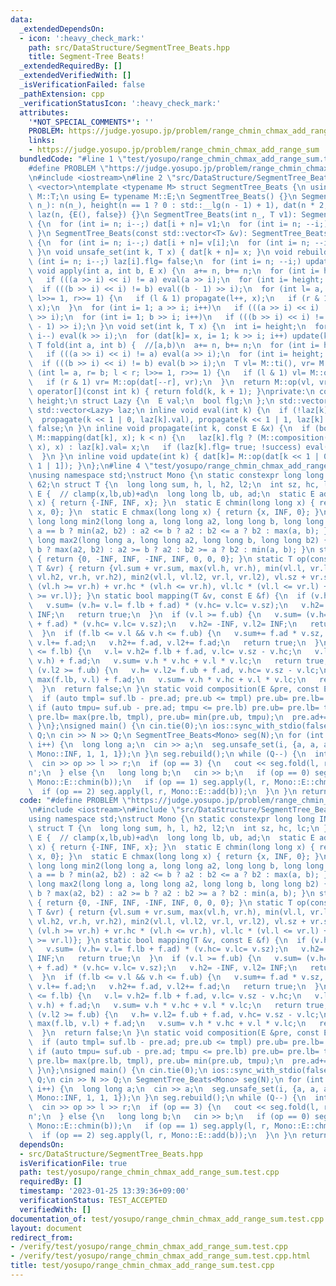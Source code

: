 ```yaml
---
data:
  _extendedDependsOn:
  - icon: ':heavy_check_mark:'
    path: src/DataStructure/SegmentTree_Beats.hpp
    title: Segment-Tree Beats!
  _extendedRequiredBy: []
  _extendedVerifiedWith: []
  _isVerificationFailed: false
  _pathExtension: cpp
  _verificationStatusIcon: ':heavy_check_mark:'
  attributes:
    '*NOT_SPECIAL_COMMENTS*': ''
    PROBLEM: https://judge.yosupo.jp/problem/range_chmin_chmax_add_range_sum
    links:
    - https://judge.yosupo.jp/problem/range_chmin_chmax_add_range_sum
  bundledCode: "#line 1 \"test/yosupo/range_chmin_chmax_add_range_sum.test.cpp\"\n\
    #define PROBLEM \"https://judge.yosupo.jp/problem/range_chmin_chmax_add_range_sum\"\
    \n#include <iostream>\n#line 2 \"src/DataStructure/SegmentTree_Beats.hpp\"\n#include\
    \ <vector>\ntemplate <typename M> struct SegmentTree_Beats {\n using T= typename\
    \ M::T;\n using E= typename M::E;\n SegmentTree_Beats() {}\n SegmentTree_Beats(int\
    \ n_): n(n_), height(n == 1 ? 0 : std::__lg(n - 1) + 1), dat(n * 2, M::ti()),\
    \ laz(n, {E(), false}) {}\n SegmentTree_Beats(int n_, T v1): SegmentTree_Beats(n_)\
    \ {\n  for (int i= n; i--;) dat[i + n]= v1;\n  for (int i= n; --i;) update(i);\n\
    \ }\n SegmentTree_Beats(const std::vector<T> &v): SegmentTree_Beats(v.size())\
    \ {\n  for (int i= n; i--;) dat[i + n]= v[i];\n  for (int i= n; --i;) update(i);\n\
    \ }\n void unsafe_set(int k, T x) { dat[k + n]= x; }\n void rebuild() {\n  for\
    \ (int i= n; i--;) laz[i].flg= false;\n  for (int i= n; --i;) update(i);\n }\n\
    \ void apply(int a, int b, E x) {\n  a+= n, b+= n;\n  for (int i= height; i; i--)\n\
    \   if (((a >> i) << i) != a) eval(a >> i);\n  for (int i= height; i; i--)\n \
    \  if (((b >> i) << i) != b) eval((b - 1) >> i);\n  for (int l= a, r= b; l < r;\
    \ l>>= 1, r>>= 1) {\n   if (l & 1) propagate(l++, x);\n   if (r & 1) propagate(--r,\
    \ x);\n  }\n  for (int i= 1; a >> i; i++)\n   if (((a >> i) << i) != a) update(a\
    \ >> i);\n  for (int i= 1; b >> i; i++)\n   if (((b >> i) << i) != b) update((b\
    \ - 1) >> i);\n }\n void set(int k, T x) {\n  int i= height;\n  for (k+= n; i;\
    \ i--) eval(k >> i);\n  for (dat[k]= x, i= 1; k >> i; i++) update(k >> i);\n }\n\
    \ T fold(int a, int b) {  //[a,b)\n  a+= n, b+= n;\n  for (int i= height; i; i--)\n\
    \   if (((a >> i) << i) != a) eval(a >> i);\n  for (int i= height; i; i--)\n \
    \  if (((b >> i) << i) != b) eval(b >> i);\n  T vl= M::ti(), vr= M::ti();\n  for\
    \ (int l= a, r= b; l < r; l>>= 1, r>>= 1) {\n   if (l & 1) vl= M::op(vl, dat[l++]);\n\
    \   if (r & 1) vr= M::op(dat[--r], vr);\n  }\n  return M::op(vl, vr);\n }\n T\
    \ operator[](const int k) { return fold(k, k + 1); }\nprivate:\n const int n,\
    \ height;\n struct Lazy {\n  E val;\n  bool flg;\n };\n std::vector<T> dat;\n\
    \ std::vector<Lazy> laz;\n inline void eval(int k) {\n  if (!laz[k].flg) return;\n\
    \  propagate(k << 1 | 0, laz[k].val), propagate(k << 1 | 1, laz[k].val);\n  laz[k].flg=\
    \ false;\n }\n inline void propagate(int k, const E &x) {\n  if (bool success=\
    \ M::mapping(dat[k], x); k < n) {\n   laz[k].flg ? (M::composition(laz[k].val,\
    \ x), x) : laz[k].val= x;\n   if (laz[k].flg= true; !success) eval(k), update(k);\n\
    \  }\n }\n inline void update(int k) { dat[k]= M::op(dat[k << 1 | 0], dat[k <<\
    \ 1 | 1]); }\n};\n#line 4 \"test/yosupo/range_chmin_chmax_add_range_sum.test.cpp\"\
    \nusing namespace std;\nstruct Mono {\n static constexpr long long INF= 1ll <<\
    \ 62;\n struct T {\n  long long sum, h, l, h2, l2;\n  int sz, hc, lc;\n };\n struct\
    \ E {  // clamp(x,lb,ub)+ad\n  long long lb, ub, ad;\n  static E add(long long\
    \ x) { return {-INF, INF, x}; }\n  static E chmin(long long x) { return {-INF,\
    \ x, 0}; }\n  static E chmax(long long x) { return {x, INF, 0}; }\n };\n static\
    \ long long min2(long long a, long long a2, long long b, long long b2) { return\
    \ a == b ? min(a2, b2) : a2 <= b ? a2 : b2 <= a ? b2 : max(a, b); }\n static long\
    \ long max2(long long a, long long a2, long long b, long long b2) { return a ==\
    \ b ? max(a2, b2) : a2 >= b ? a2 : b2 >= a ? b2 : min(a, b); }\n static T ti()\
    \ { return {0, -INF, INF, -INF, INF, 0, 0, 0}; }\n static T op(const T &vl, const\
    \ T &vr) { return {vl.sum + vr.sum, max(vl.h, vr.h), min(vl.l, vr.l), max2(vl.h,\
    \ vl.h2, vr.h, vr.h2), min2(vl.l, vl.l2, vr.l, vr.l2), vl.sz + vr.sz, vl.hc *\
    \ (vl.h >= vr.h) + vr.hc * (vl.h <= vr.h), vl.lc * (vl.l <= vr.l) + vr.lc * (vl.l\
    \ >= vr.l)}; }\n static bool mapping(T &v, const E &f) {\n  if (v.h <= f.lb) {\n\
    \   v.sum= (v.h= v.l= f.lb + f.ad) * (v.hc= v.lc= v.sz);\n   v.h2= -INF, v.l2=\
    \ INF;\n   return true;\n  }\n  if (v.l >= f.ub) {\n   v.sum= (v.h= v.l= f.ub\
    \ + f.ad) * (v.hc= v.lc= v.sz);\n   v.h2= -INF, v.l2= INF;\n   return true;\n\
    \  }\n  if (f.lb <= v.l && v.h <= f.ub) {\n   v.sum+= f.ad * v.sz, v.h+= f.ad,\
    \ v.l+= f.ad;\n   v.h2+= f.ad, v.l2+= f.ad;\n   return true;\n  }\n  if (v.h2\
    \ <= f.lb) {\n   v.l= v.h2= f.lb + f.ad, v.lc= v.sz - v.hc;\n   v.l2= v.h= min(f.ub,\
    \ v.h) + f.ad;\n   v.sum= v.h * v.hc + v.l * v.lc;\n   return true;\n  }\n  if\
    \ (v.l2 >= f.ub) {\n   v.h= v.l2= f.ub + f.ad, v.hc= v.sz - v.lc;\n   v.h2= v.l=\
    \ max(f.lb, v.l) + f.ad;\n   v.sum= v.h * v.hc + v.l * v.lc;\n   return true;\n\
    \  }\n  return false;\n }\n static void composition(E &pre, const E &suf) {\n\
    \  if (auto tmpl= suf.lb - pre.ad; pre.ub <= tmpl) pre.ub= pre.lb= tmpl;\n  else\
    \ if (auto tmpu= suf.ub - pre.ad; tmpu <= pre.lb) pre.ub= pre.lb= tmpu;\n  else\
    \ pre.lb= max(pre.lb, tmpl), pre.ub= min(pre.ub, tmpu);\n  pre.ad+= suf.ad;\n\
    \ }\n};\nsigned main() {\n cin.tie(0);\n ios::sync_with_stdio(false);\n int N,\
    \ Q;\n cin >> N >> Q;\n SegmentTree_Beats<Mono> seg(N);\n for (int i= 0; i < N;\
    \ i++) {\n  long long a;\n  cin >> a;\n  seg.unsafe_set(i, {a, a, a, -Mono::INF,\
    \ Mono::INF, 1, 1, 1});\n }\n seg.rebuild();\n while (Q--) {\n  int op, l, r;\n\
    \  cin >> op >> l >> r;\n  if (op == 3) {\n   cout << seg.fold(l, r).sum << '\\\
    n';\n  } else {\n   long long b;\n   cin >> b;\n   if (op == 0) seg.apply(l, r,\
    \ Mono::E::chmin(b));\n   if (op == 1) seg.apply(l, r, Mono::E::chmax(b));\n \
    \  if (op == 2) seg.apply(l, r, Mono::E::add(b));\n  }\n }\n return 0;\n}\n"
  code: "#define PROBLEM \"https://judge.yosupo.jp/problem/range_chmin_chmax_add_range_sum\"\
    \n#include <iostream>\n#include \"src/DataStructure/SegmentTree_Beats.hpp\"\n\
    using namespace std;\nstruct Mono {\n static constexpr long long INF= 1ll << 62;\n\
    \ struct T {\n  long long sum, h, l, h2, l2;\n  int sz, hc, lc;\n };\n struct\
    \ E {  // clamp(x,lb,ub)+ad\n  long long lb, ub, ad;\n  static E add(long long\
    \ x) { return {-INF, INF, x}; }\n  static E chmin(long long x) { return {-INF,\
    \ x, 0}; }\n  static E chmax(long long x) { return {x, INF, 0}; }\n };\n static\
    \ long long min2(long long a, long long a2, long long b, long long b2) { return\
    \ a == b ? min(a2, b2) : a2 <= b ? a2 : b2 <= a ? b2 : max(a, b); }\n static long\
    \ long max2(long long a, long long a2, long long b, long long b2) { return a ==\
    \ b ? max(a2, b2) : a2 >= b ? a2 : b2 >= a ? b2 : min(a, b); }\n static T ti()\
    \ { return {0, -INF, INF, -INF, INF, 0, 0, 0}; }\n static T op(const T &vl, const\
    \ T &vr) { return {vl.sum + vr.sum, max(vl.h, vr.h), min(vl.l, vr.l), max2(vl.h,\
    \ vl.h2, vr.h, vr.h2), min2(vl.l, vl.l2, vr.l, vr.l2), vl.sz + vr.sz, vl.hc *\
    \ (vl.h >= vr.h) + vr.hc * (vl.h <= vr.h), vl.lc * (vl.l <= vr.l) + vr.lc * (vl.l\
    \ >= vr.l)}; }\n static bool mapping(T &v, const E &f) {\n  if (v.h <= f.lb) {\n\
    \   v.sum= (v.h= v.l= f.lb + f.ad) * (v.hc= v.lc= v.sz);\n   v.h2= -INF, v.l2=\
    \ INF;\n   return true;\n  }\n  if (v.l >= f.ub) {\n   v.sum= (v.h= v.l= f.ub\
    \ + f.ad) * (v.hc= v.lc= v.sz);\n   v.h2= -INF, v.l2= INF;\n   return true;\n\
    \  }\n  if (f.lb <= v.l && v.h <= f.ub) {\n   v.sum+= f.ad * v.sz, v.h+= f.ad,\
    \ v.l+= f.ad;\n   v.h2+= f.ad, v.l2+= f.ad;\n   return true;\n  }\n  if (v.h2\
    \ <= f.lb) {\n   v.l= v.h2= f.lb + f.ad, v.lc= v.sz - v.hc;\n   v.l2= v.h= min(f.ub,\
    \ v.h) + f.ad;\n   v.sum= v.h * v.hc + v.l * v.lc;\n   return true;\n  }\n  if\
    \ (v.l2 >= f.ub) {\n   v.h= v.l2= f.ub + f.ad, v.hc= v.sz - v.lc;\n   v.h2= v.l=\
    \ max(f.lb, v.l) + f.ad;\n   v.sum= v.h * v.hc + v.l * v.lc;\n   return true;\n\
    \  }\n  return false;\n }\n static void composition(E &pre, const E &suf) {\n\
    \  if (auto tmpl= suf.lb - pre.ad; pre.ub <= tmpl) pre.ub= pre.lb= tmpl;\n  else\
    \ if (auto tmpu= suf.ub - pre.ad; tmpu <= pre.lb) pre.ub= pre.lb= tmpu;\n  else\
    \ pre.lb= max(pre.lb, tmpl), pre.ub= min(pre.ub, tmpu);\n  pre.ad+= suf.ad;\n\
    \ }\n};\nsigned main() {\n cin.tie(0);\n ios::sync_with_stdio(false);\n int N,\
    \ Q;\n cin >> N >> Q;\n SegmentTree_Beats<Mono> seg(N);\n for (int i= 0; i < N;\
    \ i++) {\n  long long a;\n  cin >> a;\n  seg.unsafe_set(i, {a, a, a, -Mono::INF,\
    \ Mono::INF, 1, 1, 1});\n }\n seg.rebuild();\n while (Q--) {\n  int op, l, r;\n\
    \  cin >> op >> l >> r;\n  if (op == 3) {\n   cout << seg.fold(l, r).sum << '\\\
    n';\n  } else {\n   long long b;\n   cin >> b;\n   if (op == 0) seg.apply(l, r,\
    \ Mono::E::chmin(b));\n   if (op == 1) seg.apply(l, r, Mono::E::chmax(b));\n \
    \  if (op == 2) seg.apply(l, r, Mono::E::add(b));\n  }\n }\n return 0;\n}"
  dependsOn:
  - src/DataStructure/SegmentTree_Beats.hpp
  isVerificationFile: true
  path: test/yosupo/range_chmin_chmax_add_range_sum.test.cpp
  requiredBy: []
  timestamp: '2023-01-25 13:39:36+09:00'
  verificationStatus: TEST_ACCEPTED
  verifiedWith: []
documentation_of: test/yosupo/range_chmin_chmax_add_range_sum.test.cpp
layout: document
redirect_from:
- /verify/test/yosupo/range_chmin_chmax_add_range_sum.test.cpp
- /verify/test/yosupo/range_chmin_chmax_add_range_sum.test.cpp.html
title: test/yosupo/range_chmin_chmax_add_range_sum.test.cpp
---
```


